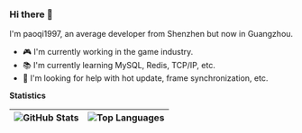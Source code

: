 ### Hi there 👋

I'm paoqi1997, an average developer from Shenzhen but now in Guangzhou.

- 🎮 I'm currently working in the game industry.
- 📚 I'm currently learning MySQL, Redis, TCP/IP, etc.
- 🔭 I'm looking for help with hot update, frame synchronization, etc.

**Statistics**

|![GitHub Stats](https://github-readme-stats.vercel.app/api?username=paoqi1997&theme=buefy&hide_border=true&show_icons=true)|![Top Languages](https://github-readme-stats.vercel.app/api/top-langs/?username=paoqi1997&theme=buefy&hide_border=true&layout=compact&langs_count=8)|
|--|--|
